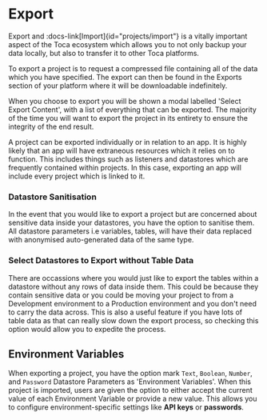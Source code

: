 # Export

Export and :docs-link[Import]{id="projects/import"} is a vitally important aspect of the Toca ecosystem which allows you to not only backup your data locally, but also to transfer it to other Toca platforms.

To export a project is to request a compressed file containing all of the data which you have specified. The export can then be found in the Exports section of your platform where it will be downloadable indefinitely.

When you choose to export you will be shown a modal labelled 'Select Export Content', with a list of everything that can be exported. The majority of the time you will want to export the project in its entirety to ensure the integrity of the end result.

A project can be exported individually or in relation to an app. It is highly likely that an app will have extraneous resources which it relies on to function. This includes things such as listeners and datastores which are frequently contained within projects. In this case, exporting an app will include every project which is linked to it.

### Datastore Sanitisation

In the event that you would like to export a project but are concerned about sensitive data inside your datastores, you have the option to sanitise them. All datastore parameters i.e variables, tables, will have their data replaced with anonymised auto-generated data of the same type.

### Select Datastores to Export without Table Data

There are occassions where you would just like to export the tables within a datastore without any rows of data inside them. This could be because they contain sensitive data or you could be moving your project to from a Development environment to a Production environment and you don't need to carry the data across. This is also a useful feature if you have lots of table data as that can really slow down the export process, so checking this option would allow you to expedite the process.

## Environment Variables

When exporting a project, you have the option mark `Text`, `Boolean`, `Number`, and `Password` Datastore Parameters as 'Environment Variables'.
When this project is imported, users are given the option to either accept the current value of each Environment Variable or provide a new value.
This allows you to configure environment-specific settings like **API keys** or **passwords**.
